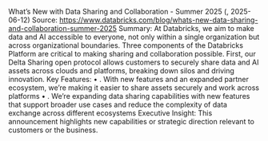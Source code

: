 What’s New with Data Sharing and Collaboration - Summer 2025 (, 2025-06-12)
Source: https://www.databricks.com/blog/whats-new-data-sharing-and-collaboration-summer-2025
Summary: At Databricks, we aim to make data and AI accessible to everyone, not only within a single organization but across organizational boundaries. Three components of the Databricks Platform are critical to making sharing and collaboration possible. First, our Delta Sharing open protocol allows customers to securely share data and AI assets across clouds and platforms, breaking down silos and driving innovation.
Key Features:
• . With new features and an expanded partner ecosystem, we’re making it easier to share assets securely and work across platforms
• . We’re expanding data sharing capabilities with new features that support broader use cases and reduce the complexity of data exchange across different ecosystems
Executive Insight: This announcement highlights new capabilities or strategic direction relevant to customers or the business.
